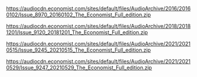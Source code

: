

https://audiocdn.economist.com/sites/default/files/AudioArchive/2016/20160102/Issue_8970_20160102_The_Economist_Full_edition.zip

https://audiocdn.economist.com/sites/default/files/AudioArchive/2018/20181201/Issue_9120_20181201_The_Economist_Full_edition.zip

https://audiocdn.economist.com/sites/default/files/AudioArchive/2021/20210515/Issue_9245_20210515_The_Economist_Full_edition.zip

https://audiocdn.economist.com/sites/default/files/AudioArchive/2021/20210529/Issue_9247_20210529_The_Economist_Full_edition.zip
